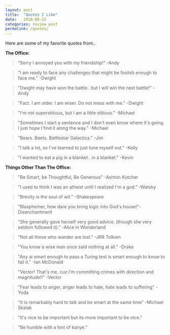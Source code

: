 ```yaml
---
layout: post
title:  "Quotes I Like"
date:   2018-08-22
categories: review post
permalink: /quotes/
---
```

Here are some of my favorite quotes from..

**The Office:**
> “Sorry I annoyed you with my friendship!” -Andy

> “I am ready to face any challenges that might be foolish enough to face me.” -Dwight

> "Dwight may have won the battle.. but I will win the next battle!" -Andy

> "Fact. I am older. I am wiser. Do not mess with me." -Dwight

> "I'm not superstitious, but I am a little stitious." -Michael

> "Sometimes I start a sentence and I don't even know where it's going. I just hope I find it along the way."  -Michael

>"Bears. Beets. Battlestar Galactica." -Jim

> "I talk a lot, so I've learned to just tune myself out." -Kelly

> "I wanted to eat a pig in a blanket.. in a blanket." -Kevin

**Things Other Than The Office:**

> "Be Smart, be Thoughtful, Be Generous" -Ashton Kutcher

> "I used to think I was an atheist until I realized I'm a god." -Watsky

> "Brevity is the soul of wit." -Shakespeare

> "Blasphemer, how dare you bring logic into God's house!"-Disenchantment

> “She generally gave herself very good advice, (though she very seldom followed it).” -Alice in Wonderland

> "Not all those who wander are lost." -JRR Tolkien

> "You know a wise man once said nothing at all." -Drake

> "Any ai smart enough to pass a Turing test is smart enough to know to fail it." -Ian McDonald

> "Vector! That's me, cuz I'm committing crimes with direction and magnitude!!" -Vector

> "Fear leads to anger, anger leads to hate, hate leads to suffering" -Yoda

> "It is remarkably hard to talk and be smart at the same time" -Michael Skalak

> "It's nice to be important but its more important to be nice."

> "Be humble with a hint of kanye."
